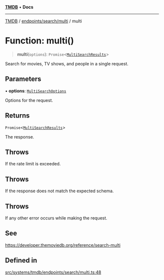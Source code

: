 [**TMDB**](../../../../README.md) • **Docs**

***

[TMDB](../../../../README.md) / [endpoints/search/multi](../README.md) / multi

# Function: multi()

> **multi**(`options`): `Promise`\<[`MultiSearchResults`](../../../../structs/Schemas/type-aliases/MultiSearchResults.md)\>

Search for movies, TV shows, and people in a single request.

## Parameters

• **options**: [`MultiSearchOptions`](../type-aliases/MultiSearchOptions.md)

Options for the request.

## Returns

`Promise`\<[`MultiSearchResults`](../../../../structs/Schemas/type-aliases/MultiSearchResults.md)\>

The response.

## Throws

If the rate limit is exceeded.

## Throws

If the response does not match the expected schema.

## Throws

If any other error occurs while making the request.

## See

https://developer.themoviedb.org/reference/search-multi

## Defined in

[src/systems/tmdb/endpoints/search/multi.ts:48](https://github.com/Norviah/media-hub/blob/65ee01fce9c30692d28d2f4e608ea7f18b4d7381/src/systems/tmdb/endpoints/search/multi.ts#L48)

